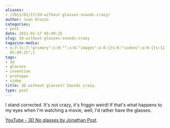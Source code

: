 ```yaml
---
aliases:
- /2011/01/17/3d-without-glasses-sounds-crazy/
author: Juan Orozco
categories:
- post
date: 2011-01-17 05:49:25
slug: 3d-without-glasses-sounds-crazy
tagazine-media:
- a:7:{s:7:"primary";s:0:"";s:6:"images";a:0:{}s:6:"videos";a:0:{}s:11:"image_count";s:1:"0";s:6:"author";s:7:"8033531";s:7:"blog_id";s:8:"17975075";s:9:"mod_stamp";s:19:"2011-01-17
  05:49:25";}
tags:
- 3d
- glasses
- invention
- protoype
- video
title: 3D without glasses? Sounds crazy.
type: post
---
```


I stand corrected. It's not crazy, it's friggin weird! If that's what happens to my eyes when I'm watching a movie, well, I'd rather have the glasses.

[YouTube - 3D No glasses by Jonathan Post][1].

[1]: http://www.youtube.com/watch?v=Uef17zOCDb8